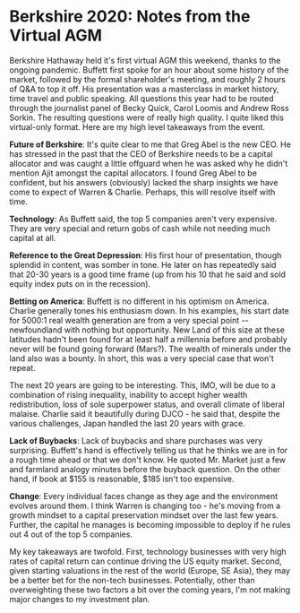 # Berkshire 2020: Notes from the Virtual AGM


Berkshire Hathaway held it's first virtual AGM this weekend, thanks to the
ongoing pandemic. Buffett first spoke for an hour about some history of the
market, followed by the formal shareholder's meeting, and roughly 2 hours of
Q&A to top it off. His presentation was a masterclass in market history, time
travel and public speaking. All questions this year had to be routed through
the journalist panel of Becky Quick, Carol Loomis and Andrew Ross Sorkin. The
resulting questions were of really high quality. I quite liked this
virtual-only format. Here are my high level takeaways from the event.

**Future of Berkshire**: It's quite clear to me that Greg Abel is the new CEO. He
has stressed in the past that the CEO of Berkshire needs to be a capital
allocator and was caught a little offguard when he was asked why he didn't
mention Ajit amongst the capital allocators. I found Greg Abel to be confident,
but his answers (obviously) lacked the sharp insights we have come to expect of
Warren & Charlie. Perhaps, this will resolve itself with time.

**Technology**: As Buffett said, the top 5 companies aren't very expensive. They
are very special and return gobs of cash while not needing much capital at all.

**Reference to the Great Depression**: His first hour of presentation, though
splendid in content, was somber in tone. He later on has repeatedly said that
20-30 years is a good time frame (up from his 10 that he said and sold equity
index puts on in the recession).

**Betting on America**: Buffett is no different in his optimism on America.
Charlie generally tones his enthusiasm down. In his examples, his start date
for 5000:1 real wealth generation are from a very special point -- newfoundland
with nothing but opportunity. New Land of this size at these latitudes hadn't
been found for at least half a millennia before and probably never will be
found going forward (Mars?). The wealth of minerals under the land also was a
bounty. In short, this was a very special case that won't repeat.

The next 20 years are going to be interesting. This, IMO, will be due to a
combination of rising inequality, inability to accept higher wealth
redistribution, loss of sole superpower status, and overall climate of liberal
malaise. Charlie said it beautifully during DJCO - he said that, despite the
various challenges, Japan handled the last 20 years with grace.

**Lack of Buybacks**: Lack of buybacks and share purchases was very surprising.
Buffett's hand is effectively telling us that he thinks we are in for a rough
time ahead or that we don't know. He quoted Mr. Market just a few and farmland
analogy minutes before the buyback question. On the other hand, if book at $155
is reasonable, $185 isn't too expensive.

**Change**: Every individual faces change as they age and the environment
evolves around them. I think Warren is changing too - he's moving from a growth
mindset to a capital preservation mindset over the last few years. Further, the
capital he manages is becoming impossible to deploy if he rules out 4 out of
the top 5 companies.

My key takeaways are twofold. First, technology businesses with very high rates
of capital return can continue driving the US equity market. Second, given
starting valuations in the rest of the world (Europe, SE Asia), they may be a
better bet for the non-tech businesses. Potentially, other than overweighting
these two factors a bit over the coming years, I'm not making major changes to
my investment plan.

